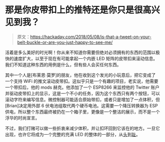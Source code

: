 # 那是你皮带扣上的推特还是你只是很高兴见到我？

> 原文：<https://hackaday.com/2018/05/08/is-that-a-tweet-on-your-belt-buckle-or-are-you-just-happy-to-see-me/>

活着是多么美好的时光啊！你从来不知道你需要但绝对必须拥有的东西的范围以极快的速度扩大，以至于现在有可能拿起一个内嵌 LED 矩阵的皮带扣来滚动信息。我们不知道这种东西的用例是什么，但有些人会买任何东西。

其中一个人是[布莱恩·莫罗]的朋友，他在收到这个发光的小玩意后，把它变成了一个支持 WiFi 的推文滚动皮带扣。这似乎只是一个有趣的项目，老实说，他需要一个带扣后，他的 mods 赫克。他添加了一个 ESP8266 来监控他的 Twitter 账户并驱动皮带扣上的显示，这是一个不小的任务，因为这个东西只有两个按钮，可以滚动字符来编写信息。微控制器可能适合原始带扣，或者只是增加了一点体积，但[Brian]决定用外部 6 伏电池组取代两个硬币电池。这需要一个降压转换器为 ESP 供电，所以整个东西最终被扔在一个箱子里，更像是一个整洁的展示，而不是一个浮华的时尚宣言。

不过，我们打赌可以做一些折衷来减少体积，并让扣环回到它该在的地方。一旦它出现，也许它将成为一个完整的充满 LED 的整体的一部分，从[头](https://hackaday.com/2018/04/03/a-gif-playing-top-hat-for-frc-2018/)到[趾](https://hackaday.com/2013/08/29/as-millenials-grow-up-do-they-demand-cooler-led-sneakers/)。